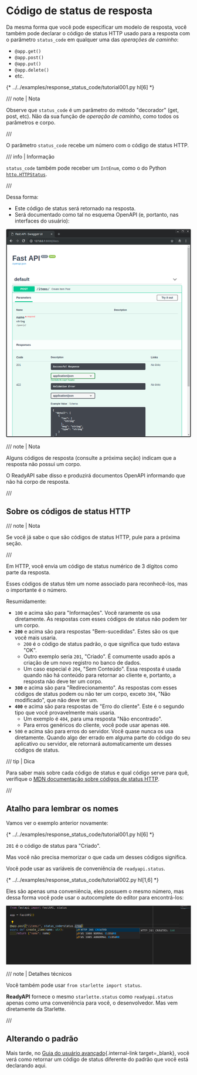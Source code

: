 # Código de status de resposta

Da mesma forma que você pode especificar um modelo de resposta, você também pode declarar o código de status HTTP usado para a resposta com o parâmetro `status_code` em qualquer uma das *operações de caminho*:

* `@app.get()`
* `@app.post()`
* `@app.put()`
* `@app.delete()`
* etc.

{* ../../examples/response_status_code/tutorial001.py hl[6] *}

/// note | Nota

Observe que `status_code` é um parâmetro do método "decorador" (get, post, etc). Não da sua função de *operação de caminho*, como todos os parâmetros e corpo.

///

O parâmetro `status_code` recebe um número com o código de status HTTP.

/// info | Informação

`status_code` também pode receber um `IntEnum`, como o do Python <a href="https://docs.python.org/3/library/http.html#http.HTTPStatus" class="external-link" target="_blank">`http.HTTPStatus`</a>.

///

Dessa forma:

* Este código de status será retornado na resposta.
* Será documentado como tal no esquema OpenAPI (e, portanto, nas interfaces do usuário):

<img src="/img/tutorial/response-status-code/image01.png">

/// note | Nota

Alguns códigos de resposta (consulte a próxima seção) indicam que a resposta não possui um corpo.

O ReadyAPI sabe disso e produzirá documentos OpenAPI informando que não há corpo de resposta.

///

## Sobre os códigos de status HTTP

/// note | Nota

Se você já sabe o que são códigos de status HTTP, pule para a próxima seção.

///

Em HTTP, você envia um código de status numérico de 3 dígitos como parte da resposta.

Esses códigos de status têm um nome associado para reconhecê-los, mas o importante é o número.

Resumidamente:


* `100` e acima são para "Informações". Você raramente os usa diretamente. As respostas com esses códigos de status não podem ter um corpo.
* **`200`** e acima são para respostas "Bem-sucedidas". Estes são os que você mais usaria.
    * `200` é o código de status padrão, o que significa que tudo estava "OK".
    * Outro exemplo seria `201`, "Criado". É comumente usado após a criação de um novo registro no banco de dados.
    * Um caso especial é `204`, "Sem Conteúdo". Essa resposta é usada quando não há conteúdo para retornar ao cliente e, portanto, a resposta não deve ter um corpo.
* **`300`** e acima são para "Redirecionamento". As respostas com esses códigos de status podem ou não ter um corpo, exceto `304`, "Não modificado", que não deve ter um.
* **`400`** e acima são para respostas de "Erro do cliente". Este é o segundo tipo que você provavelmente mais usaria.
    * Um exemplo é `404`, para uma resposta "Não encontrado".
    * Para erros genéricos do cliente, você pode usar apenas `400`.
* `500` e acima são para erros do servidor. Você quase nunca os usa diretamente. Quando algo der errado em alguma parte do código do seu aplicativo ou servidor, ele retornará automaticamente um desses códigos de status.

/// tip | Dica

Para saber mais sobre cada código de status e qual código serve para quê, verifique o <a href="https://developer.mozilla.org/pt-BR/docs/Web/HTTP/Status" class="external-link" target="_blank"><abbr title="Mozilla Developer Network">MDN</abbr> documentação sobre códigos de status HTTP</a>.

///

## Atalho para lembrar os nomes

Vamos ver o exemplo anterior novamente:

{* ../../examples/response_status_code/tutorial001.py hl[6] *}

`201` é o código de status para "Criado".

Mas você não precisa memorizar o que cada um desses códigos significa.

Você pode usar as variáveis de conveniência de `readyapi.status`.

{* ../../examples/response_status_code/tutorial002.py hl[1,6] *}

Eles são apenas uma conveniência, eles possuem o mesmo número, mas dessa forma você pode usar o autocomplete do editor para encontrá-los:

<img src="/img/tutorial/response-status-code/image02.png">

/// note | Detalhes técnicos

Você também pode usar `from starlette import status`.

**ReadyAPI** fornece o mesmo `starlette.status` como `readyapi.status` apenas como uma conveniência para você, o desenvolvedor. Mas vem diretamente da Starlette.

///

## Alterando o padrão

Mais tarde, no [Guia do usuário avançado](../advanced/response-change-status-code.md){.internal-link target=_blank}, você verá como retornar um código de status diferente do padrão que você está declarando aqui.
